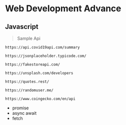 # Web Development Advance  



## Javascript 

> Sample Api

`https://api.covid19api.com/summary `

`https://jsonplaceholder.typicode.com/`

`https://fakestoreapi.com/`

`https://unsplash.com/developers`

`https://quotes.rest/`

`https://randomuser.me/`

`https://www.coingecko.com/en/api`

* promise
* async await
* fetch